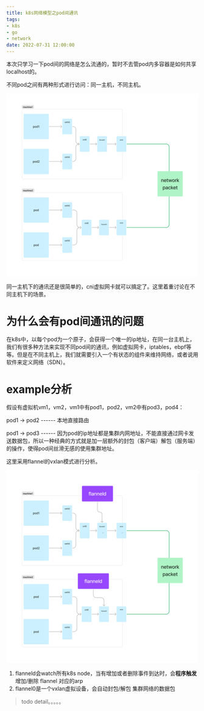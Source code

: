 ```yaml
---
title: k8s网络模型之pod间通讯
tags:
- k8s
- go
- network
date: 2022-07-31 12:00:00
---
```


本次只学习一下pod间的网络是怎么流通的，暂时不去管pod内多容器是如何共享localhost的。

不同pod之间有两种形式进行访问：同一主机，不同主机。

![k8s-flannel-vxlan](/images/k8s-flannel-vxlan.png)

同一主机下的通讯还是很简单的，cni虚拟网卡就可以搞定了。这里着重讨论在不同主机下的场景。

# 为什么会有pod间通讯的问题

在k8s中，以每个pod为一个原子，会获得一个唯一的ip地址，在同一台主机上，我们有很多种方法来实现不同pod间的通讯，例如虚拟网卡，iptables，ebpf等等。但是在不同主机上，我们就需要引入一个有状态的组件来维持网络，或者说用软件来定义网络（SDN）。

# example分析

假设有虚拟机vm1，vm2，vm1中有pod1，pod2，vm2中有pod3，pod4：

pod1 -> pod2   ------  本地直接路由

pod1 -> pod3   ------ 因为pod的ip地址都是集群内网地址，不能直接通过网卡发送数据包，所以一种经典的方式就是加一层额外的封包（客户端）解包（服务端）的操作，使得pod间丝滑无感的使用集群地址。

这里采用flannel的vxlan模式进行分析。

![flannel-vxlan](/images/flannel-vxlan.png)

1. flanneld会watch所有k8s node，当有增加或者删除事件到达时，会**程序触发**增加/删除 flannel 对应的arp
2. flannel0是一个vxlan虚拟设备，会自动封包/解包 集群网络的数据包



> todo detail。。。。。

